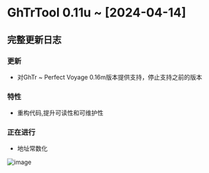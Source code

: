 # GhTrTool 0.11u ~ [2024-04-14]
## 完整更新日志 
### 更新
- 对GhTr ~ Perfect Voyage 0.16m版本提供支持，停止支持之前的版本
### 特性
- 重构代码,提升可读性和可维护性
### 正在进行
- 地址常数化

![image](https://github.com/Xcating/GhTrTool/assets/82816129/bf18c318-a437-4fd1-ba5e-9e3d37f36f00)